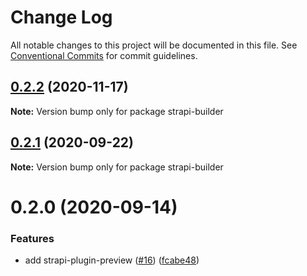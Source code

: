 # Change Log

All notable changes to this project will be documented in this file.
See [Conventional Commits](https://conventionalcommits.org) for commit guidelines.

## [0.2.2](https://github.com/VirtusLab/strapi-molecules/compare/strapi-builder@0.2.1...strapi-builder@0.2.2) (2020-11-17)

**Note:** Version bump only for package strapi-builder





## [0.2.1](https://github.com/VirtusLab/strapi-molecules/compare/strapi-builder@0.2.0...strapi-builder@0.2.1) (2020-09-22)

**Note:** Version bump only for package strapi-builder





# 0.2.0 (2020-09-14)


### Features

* add strapi-plugin-preview ([#16](https://github.com/VirtusLab/strapi-molecules/issues/16)) ([fcabe48](https://github.com/VirtusLab/strapi-molecules/commit/fcabe488004560ae8b7ac58087b33d7378445253))
